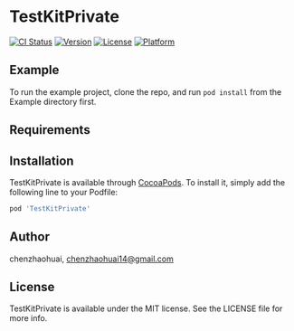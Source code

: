 # TestKitPrivate

[![CI Status](https://img.shields.io/travis/chenzhaohuai/TestKitPrivate.svg?style=flat)](https://travis-ci.org/chenzhaohuai/TestKitPrivate)
[![Version](https://img.shields.io/cocoapods/v/TestKitPrivate.svg?style=flat)](https://cocoapods.org/pods/TestKitPrivate)
[![License](https://img.shields.io/cocoapods/l/TestKitPrivate.svg?style=flat)](https://cocoapods.org/pods/TestKitPrivate)
[![Platform](https://img.shields.io/cocoapods/p/TestKitPrivate.svg?style=flat)](https://cocoapods.org/pods/TestKitPrivate)

## Example

To run the example project, clone the repo, and run `pod install` from the Example directory first.

## Requirements

## Installation

TestKitPrivate is available through [CocoaPods](https://cocoapods.org). To install
it, simply add the following line to your Podfile:

```ruby
pod 'TestKitPrivate'
```

## Author

chenzhaohuai, chenzhaohuai14@gmail.com

## License

TestKitPrivate is available under the MIT license. See the LICENSE file for more info.
